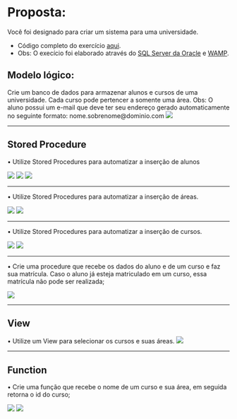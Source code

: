 <h1>Proposta:</h1>

Você foi designado para criar um sistema para uma universidade.

* Código completo do exercício [aqui](https://github.com/thaisconto/Curso-ADS/blob/main/Bando_Dados/Lista_Functions/sql_function.sql).
* Obs: O execício foi elaborado através do [SQL Server da Oracle](https://dev.mysql.com/doc/) e [WAMP](https://sourceforge.net/projects/wampserver/).

<h2>Modelo lógico:</h2>
Crie um banco de dados para armazenar alunos e cursos de uma universidade. Cada curso pode pertencer a somente uma área.
Obs: O aluno possui um e-mail que deve ter seu endereço gerado automaticamente no seguinte formato: nome.sobrenome@dominio.com

<img src = modelo_logico.png>

----------------------------------------------------------------------------

<h2>Stored Procedure</h2>

• Utilize Stored Procedures para automatizar a inserção de alunos

<img src = print_stored_procedure_insert_aluno_1.png>
<img src = print_stored_procedure_insert_aluno_2.png>
<img src = print_stored_procedure_insert_aluno_3.png>

----------------------------------------------------------------------------

• Utilize Stored Procedures para automatizar a inserção de áreas.

<img src = print_stored_procedure_insert_area_1.png>
<img src = print_stored_procedure_insert_area_2.png>


----------------------------------------------------------------------------

• Utilize Stored Procedures para automatizar a inserção de cursos.

<img src = print_stored_procedure_insert_curso_1.png>
<img src = print_stored_procedure_insert_curso_2.png>

----------------------------------------------------------------------------

• Crie uma procedure que recebe os dados do aluno e de um curso e faz sua matrícula. Caso o aluno já esteja matriculado em um curso, essa matrícula não pode ser realizada;

<img src = print_stored_procedure_nova_matricula_1.png>

----------------------------------------------------------------------------

<h2>View</h2>
• Utilize um View para selecionar os cursos e suas áreas.

<img src = print_view_curso_e_area_1.png>

----------------------------------------------------------------------------

<h2>Function</h2>

• Crie uma função que recebe o nome de um curso e sua área, em seguida retorna o id do curso;

<img src = print_function_obter_id_curso_1.png>
<img src = print_function_obter_id_curso_2.png>

